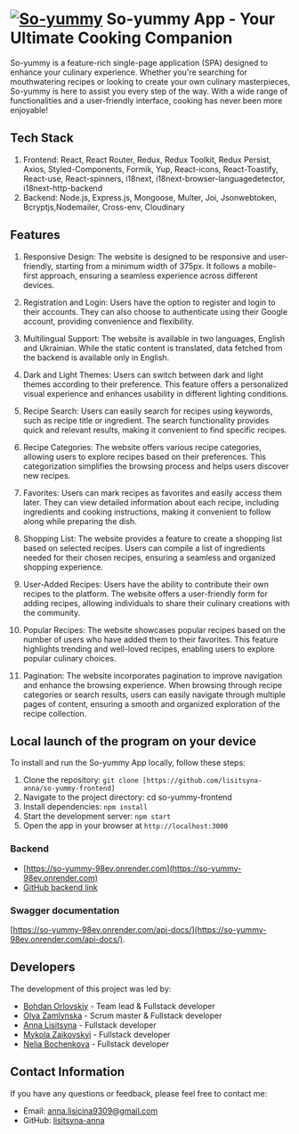 # [![So-yummy](./src/images/icons/logo.svg)](https://bohdan100.github.io/so-yummy-frontend/main) So-yummy App - Your Ultimate Cooking Companion

So-yummy is a feature-rich single-page application (SPA) designed to enhance
your culinary experience. Whether you're searching for mouthwatering recipes or
looking to create your own culinary masterpieces, So-yummy is here to assist you
every step of the way. With a wide range of functionalities and a user-friendly
interface, cooking has never been more enjoyable!

## Tech Stack

1. Frontend: React, React Router, Redux, Redux Toolkit, Redux Persist, Axios,
   Styled-Components, Formik, Yup, React-icons, React-Toastify, React-use,
   React-spinners, i18next, i18next-browser-languagedetector,
   i18next-http-backend
2. Backend: Node.js, Express.js, Mongoose, Multer, Joi, Jsonwebtoken,
   Bcryptjs,Nodemailer, Cross-env, Cloudinary

## Features

1. Responsive Design: The website is designed to be responsive and
   user-friendly, starting from a minimum width of 375px. It follows a
   mobile-first approach, ensuring a seamless experience across different
   devices.

2. Registration and Login: Users have the option to register and login to their
   accounts. They can also choose to authenticate using their Google account,
   providing convenience and flexibility.

3. Multilingual Support: The website is available in two languages, English and
   Ukrainian. While the static content is translated, data fetched from the
   backend is available only in English.

4. Dark and Light Themes: Users can switch between dark and light themes
   according to their preference. This feature offers a personalized visual
   experience and enhances usability in different lighting conditions.

5. Recipe Search: Users can easily search for recipes using keywords, such as
   recipe title or ingredient. The search functionality provides quick and
   relevant results, making it convenient to find specific recipes.

6. Recipe Categories: The website offers various recipe categories, allowing
   users to explore recipes based on their preferences. This categorization
   simplifies the browsing process and helps users discover new recipes.

7. Favorites: Users can mark recipes as favorites and easily access them later.
   They can view detailed information about each recipe, including ingredients
   and cooking instructions, making it convenient to follow along while
   preparing the dish.

8. Shopping List: The website provides a feature to create a shopping list based
   on selected recipes. Users can compile a list of ingredients needed for their
   chosen recipes, ensuring a seamless and organized shopping experience.

9. User-Added Recipes: Users have the ability to contribute their own recipes to
   the platform. The website offers a user-friendly form for adding recipes,
   allowing individuals to share their culinary creations with the community.

10. Popular Recipes: The website showcases popular recipes based on the number
    of users who have added them to their favorites. This feature highlights
    trending and well-loved recipes, enabling users to explore popular culinary
    choices.

11. Pagination: The website incorporates pagination to improve navigation and
    enhance the browsing experience. When browsing through recipe categories or
    search results, users can easily navigate through multiple pages of content,
    ensuring a smooth and organized exploration of the recipe collection.

## Local launch of the program on your device

To install and run the So-yummy App locally, follow these steps:

1. Clone the repository:
   `git clone [https://github.com/lisitsyna-anna/so-yummy-frontend]`
2. Navigate to the project directory: cd so-yummy-frontend
3. Install dependencies: `npm install`
4. Start the development server: `npm start`
5. Open the app in your browser at `http://localhost:3000`

### Backend

- [https://so-yummy-98ev.onrender.com](https://so-yummy-98ev.onrender.com)
- [GitHub backend link](https://github.com/lisitsyna-anna/so-yummy-backend)

### Swagger documentation

[https://so-yummy-98ev.onrender.com/api-docs/](https://so-yummy-98ev.onrender.com/api-docs/).

## Developers

The development of this project was led by:

- [Bohdan Orlovskiy](https://github.com/Bohdan100) - Team lead & Fullstack
  developer
- [Olya Zamlynska](https://github.com/olhazamlynska) - Scrum master & Fullstack
  developer
- [Anna Lisitsyna](https://github.com/lisitsyna-anna) - Fullstack developer
- [Mykola Zaikovskyi](https://github.com/mykola1982) - Fullstack developer
- [Nelia Bochenkova](https://github.com/Nelia95) - Fullstack developer

## Contact Information

If you have any questions or feedback, please feel free to contact me:

- Email: [anna.lisicina9309@gmail.com](mailto:anna.lisicina9309@gmail.com)
- GitHub: [lisitsyna-anna](https://github.com/lisitsyna-anna)
